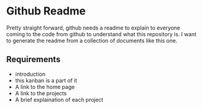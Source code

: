 
# Github Readme

Pretty straight forward, github needs a readme to explain to everyone coming to the code from github to understand what this repository is. I want to generate the readme from a collection of documents like this one.

## Requirements

- introduction
- this kanban is a part of it
- A link to the home page
- A link to the projects
- A brief explaination of each project
